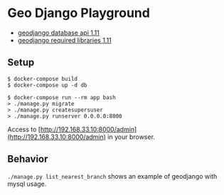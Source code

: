 # Geo Django Playground

- [geodjango database api 1.11](https://docs.djangoproject.com/en/1.11/ref/contrib/gis/db-api/#compatibility-tables)
- [geodjango required libraries 1.11](https://docs.djangoproject.com/en/1.11/ref/contrib/gis/install/geolibs/)

## Setup

```
$ docker-compose build
$ docker-compose up -d db
```

```
$ docker-compose run --rm app bash
> ./manage.py migrate
> ./manage.py createsupersuser
> ./manage.py runserver 0.0.0.0:8000
```

Access to [http://192.168.33.10:8000/admin](http://192.168.33.10:8000/admin) in your browser.


## Behavior

`./manage.py list_nearest_branch` shows an example of geodjango with mysql usage.
